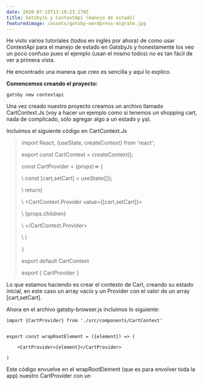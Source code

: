 ```yaml
---
date: 2020-07-15T13:19:23.170Z
title: GatsbyJs y ContextApi (manejo de estado)
featuredimage: /assets/gatsby-wordpress-migrate.jpg
---
```

He visto varios tutoriales (todos en inglés por ahora) de como usar ContextApi para el manejo de estado en GatsbyJs y honestamente los veo un poco confuso pues el ejemplo (usan el mismo todos) no es tan fácil de ver a primera vista.

He encontrado una manera que creo es sencilla y aquí lo explico.

**Comencemos creando el proyecto:**

```
gatsby new contextapi
```

Una vez creado nuestro proyecto creamos un archivo llamado CartContext.Js (voy a hacer un ejemplo como si tenemos un shopping cart, nada de complicado, sólo agregar algo a un estado y ya).

Incluimos el siguiente código en CartContext.Js

> import React, {useState, createContext} from 'react';
>
> export const CartContext = createContext();
>
> const CartProvider = (props)=> {
>
> \    const \[cart,setCart] = useState(\[]);
>
> \    return(
>
> \    <CartContext.Provider value={\[cart,setCart]}>
>
> \    {props.children}
>
> \    </CartContext.Provider>
>
> \    )
>
> }
>
> export default CartContext
>
> export { CartProvider }



Lo que estamos haciendo es crear el contexto de Cart, creando su estado inicial, en este caso un array vacío y un Provider con el valor de un array \[cart,setCart].



Ahora en el archivo gatsby-browser.js incluimos lo siguiente:



```
import {CartProvider} from './src/components/CartContext'
```

```

```

```
export const wrapRootElement = ({element}) => (
```

```
    <CartProvider>{element}</CartProvider>
```

```
)
```



Este código envuelve en el wrapRootElement (que es para envolver toda la app) nuestro CartProvider con un
